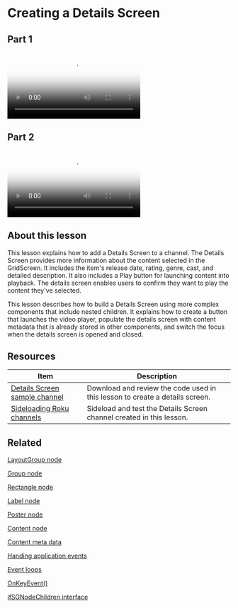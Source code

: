 # Creating a Details Screen

## Part 1

<video title="Roku SceneGraph Developers: Creating a Details Screen" poster="https://image.roku.com/ZHZscHItMTc2/rsg-unit8-detailsScreen.png">
    <source src="https://image.roku.com/ZHZscHItMTc2/rsg-unit8-detailsScreen-part1.mp4">
</video>

## Part 2

<video title="Roku SceneGraph Developers: Creating a Details Screen" poster="https://image.roku.com/ZHZscHItMTc2/rsg-unit8-detailsScreen.png">
    <source src="https://image.roku.com/ZHZscHItMTc2/rsg-unit8-detailsScreen-part2.mp4">
</video>

## About this lesson

This lesson explains how to add a Details Screen to a channel. The Details Screen provides more information about the content selected in the GridScreen. It includes the item's release date, rating, genre, cast, and detailed description. It also includes a Play button for launching content into playback. The details screen enables users to confirm they want to play the content they've selected. 

This lesson describes how to build a Details Screen using more complex components that include nested children. It explains how to create a button that launches the video player, populate the details screen with content metadata that is already stored in other components, and switch the focus when the details screen is opened and closed. 

## Resources

| Item                                                         | Description                                                  |
| ------------------------------------------------------------ | ------------------------------------------------------------ |
| [Details Screen sample channel](https://github.com/rokudev/scenegraph-master-sample/tree/master/DetailsScreen) | Download and review the code used in this lesson to create a details screen. |
| [Sideloading  Roku channels](https://developer.roku.com/docs/developer-program/getting-started/developer-setup.md#step-2-accessing-the-development-application-installer) | Sideload and test the Details Screen channel created in this lesson. |

## Related

[LayoutGroup node](https://developer.roku.com/docs/references/scenegraph/layout-group-nodes/layoutgroup.md)

[Group node](https://developer.roku.com/docs/references/scenegraph/layout-group-nodes/group.md)

[Rectangle node](https://developer.roku.com/docs/references/scenegraph/renderable-nodes/rectangle.md)

[Label node](https://developer.roku.com/docs/references/scenegraph/renderable-nodes/label.md)

[Poster node](https://developer.roku.com/docs/references/scenegraph/renderable-nodes/poster.md)

[Content node](https://developer.roku.com/docs/references/scenegraph/control-nodes/contentnode.md)  

[Content meta data](docs/developer-program/getting-started/architecture/content-metadata.md)

[Handing application events](docs/developer-program/core-concepts/handling-application-events.md)

[Event loops](docs/developer-program/core-concepts/event-loops.md)

[OnKeyEvent()](https://developer.roku.com/docs/references/scenegraph/component-functions/onkeyevent.md)

[ifSGNodeChildren interface](https://developer.roku.com/docs/references/brightscript/interfaces/ifsgnodechildren.md)